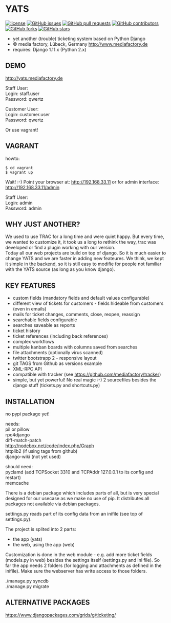 YATS
====

[![license](https://img.shields.io/github/license/mediafactory/yats.svg)]()
[![GitHub issues](https://img.shields.io/github/issues/mediafactory/yats.svg)]()
[![GitHub pull requests](https://img.shields.io/github/issues-pr/mediafactory/yats.svg)]()
[![GitHub contributors](https://img.shields.io/github/contributors/mediafactory/yats.svg)]()
[![GitHub forks](https://img.shields.io/github/forks/mediafactory/yats.svg?style=social&label=Fork)]()
[![GitHub stars](https://img.shields.io/github/stars/mediafactory/yats.svg?style=social&label=Stars)]()

- yet another (trouble) ticketing system based on Python Django
- &copy; media factory, Lübeck, Germany http://www.mediafactory.de
- requires: Django 1.11.x (Python 2.x)

DEMO
-----
http://yats.mediafactory.de

Staff User:  
Login: staff.user  
Password: qwertz  

Customer User:  
Login: customer.user  
Password: qwertz  

Or use vagrant!  

VAGRANT
-----
howto:
```
$ cd vagrant
$ vagrant up
```
Wait! :-)
Point your browser at:
http://192.168.33.11
or for admin interface:
http://192.168.33.11/admin

Staff User:  
Login: admin  
Password: admin  

WHY JUST ANOTHER?
-----
We used to use TRAC for a long time and were quiet happy. But every time, we wanted to customize it, it took us a long to rethink the way, trac was developed or find a plugin working with our version.  
Today all our web projects are build on top of django. So it is much easier to change YATS and we are faster in adding new feateures. We think, we kept it simple in the backend, so it is still easy to modifie for people not familiar with the YATS source (as long as you know django).

KEY FEATURES
-----
- custom fields (mandatory fields and default values configurable)
- different view of tickets for customers - fields hideable from customers (even in emails)
- mails for ticket changes, comments, close, reopen, reassign
- searchable fields configurable
- searches saveable as reports
- ticket history
- ticket references (including back references)
- complex workflows
- multiple kanban boards with columns saved from searches
- file attachments (optionally virus scanned)
- twitter bootstrapp 2 - responsive layout
- git TAGS from Github as versions example
- XML-RPC API
- compatible with tracker (see https://github.com/mediafactory/tracker)
- simple, but yet powerful! No real magic :-) 2 sourcefiles besides the django stuff (tickets.py and shortcuts.py)

INSTALLATION
-----
no pypi package yet!

needs:  
pil or pillow  
rpc4django  
diff-match-patch  
http://nodebox.net/code/index.php/Graph  
httplib2 (if using tags from github)    
django-wiki (not yet used)  

should need:  
pyclamd (add TCPSocket 3310 and TCPAddr 127.0.0.1 to its config and restart)  
memcache  

There is a debian package which includes parts of all, but is very special designed for our usecase as we make no use of pip. It distributes all packages not available via debian packages.

settings.py reads part of its config data from an inifile (see top of settings.py).

The project is splited into 2 parts:
- the app (yats)
- the web, using the app (web)

Customization is done in the web module - e.g. add more ticket fields (models.py in web) besides the settings itself (settings.py and ini file).
So far the app needs 2 folders (for logging and attachments as defined in the inifile). Make sure the webserver has write access to those folders.

./manage.py syncdb  
./manage.py migrate  

ALTERNATIVE PACKAGES
-----
https://www.djangopackages.com/grids/g/ticketing/
